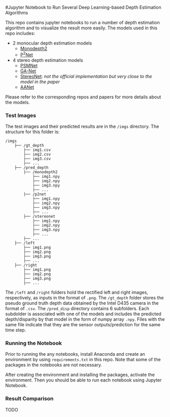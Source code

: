 #Jupyter Notebook to Run Several Deep Learning-based Depth Estimation Algorithms

This repo contains jupyter notebooks to run a number of depth estimation 
algorithm and to visualize the result more easily. The models used in this 
repo includes:
* 2 monocular depth estimation models
    * [Monodepth2](https://github.com/nianticlabs/monodepth2)
    * [P<sup>2</sup>Net](https://github.com/svip-lab/Indoor-SfMLearner)
* 4 stereo depth estimation models
    * [PSMNet](https://github.com/JiaRenChang/PSMNet)
    * [GA-Net](https://github.com/feihuzhang/GANet)
    * [StereoNet](https://github.com/meteorshowers/StereoNet-ActiveStereoNet):
      *not the official implementation but very close to the model in the paper*
    * [AANet](https://github.com/haofeixu/aanet)

Please refer to the corresponding repos and papers for more details about 
the models.

### Test Images

The test images and their predicted results are in the `/imgs` directory. 
The structure for this folder is:
```
/imgs
    ├── /gt_depth
        ├── img1.csv
        ├── img2.csv
        ├── img3.csv
        ├── ...
    ├── /pred_depth
        ├── /monodepth2
            ├── img1.npy
            ├── img2.npy
            ├── img3.npy
            ├── ...
        ├── /p2net
            ├── img1.npy
            ├── img2.npy
            ├── img3.npy
            ├── ...
        ├── /stereonet
            ├── img1.npy
            ├── img2.npy
            ├── img3.npy
            ├── ...
        ├── ...
    ├── /left
        ├── img1.png
        ├── img2.png
        ├── img3.png
        ├── ...
    ├── /right
        ├── img1.png
        ├── img2.png
        ├── img3.png
        ├── ...
```

The `/left` and `/right` folders hold the rectified left and right images, respectively, 
as inputs in the format of `.png`. The `/gt_depth` folder stores the pseudo 
ground truth depth data obtained by the Intel D435 camera in the format of 
`.csv`. The `/pred_disp` directory contains 6 subfolders. Each subdolder is 
associated with one of the models and includes the predicted depth/disparity 
by that model in the form of numpy array `.npy`. Files with the same file indicate 
that they are the sensor outputs/prediction for the same time step. 

### Running the Notebook
Prior to running the any notebooks, install Anaconda and create an environment
by using `requirements.txt` in this repo. Note that some of the packages in 
the notebooks are not necessary. 

After creating the environment and installing the packages, activate the 
environment. Then you should be able to run each notebook using Jupyter Notebook.

### Result Comparison
TODO